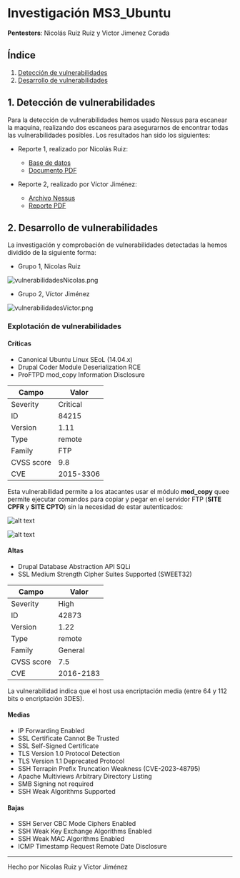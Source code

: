 # Investigación MS3_Ubuntu

**Pentesters**: Nicolás Ruiz Ruiz y Victor Jimenez Corada

## Índice

1. [Detección de vulnerabilidades](#1-detección-de-vulnerabilidades)
2. [Desarrollo de vulnerabilidades](#2-desarrollo-de-vulnerabilidades)

## 1. Detección de vulnerabilidades

Para la detección de vulnerabilidades hemos usado Nessus para escanear la maquina, realizando dos escaneos para asegurarnos de encontrar todas las vulnerabilidades posibles. Los resultados han sido los siguientes:

- Reporte 1, realizado por Nicolás Ruiz:

  - [Base de datos](./metasploit_jmvm55.nessus)
  - [Documento PDF](./metasploit_j2oghf.pdf)

- Reporte 2, realizado por Víctor Jiménez:

  - [Archivo Nessus](./ms3_ubuntu_s9n7be.nessus)
  - [Reporte PDF](./ms3_ubuntu_pg4nxa.pdf)

## 2. Desarrollo de vulnerabilidades

La investigación y comprobación de vulnerabilidades detectadas la hemos dividido de la siguiente forma:

- Grupo 1, Nicolas Ruiz

![vulnerabilidadesNicolas.png](img/vulnerabilidadesNicolas.png)

- Grupo 2, Víctor Jiménez

![vulnerabilidadesVictor.png](img/vulnerabilidadesVictor.png)

### Explotación de vulnerabilidades

#### Críticas

- Canonical Ubuntu Linux SEoL (14.04.x)
- Drupal Coder Module Deserialization RCE
- ProFTPD mod_copy Information Disclosure

| Campo      | Valor     |
|------------|-----------|
| Severity   | Critical  |
| ID         | 84215     |
| Version    | 1.11      |
| Type       | remote    |
| Family     | FTP       |
| CVSS score | 9.8       |
| CVE        | 2015-3306 |

Esta vulnerabilidad permite a los atacantes usar el módulo **mod_copy** quee permite ejecutar comandos para copiar y pegar en el servidor FTP (**SITE CPFR** y **SITE CPTO**) sin la necesidad de estar autenticados:

![alt text](./img/image-1.png)

![alt text](./img/image-2.png)

#### Altas

- Drupal Database Abstraction API SQLi
- SSL Medium Strength Cipher Suites Supported (SWEET32)

| Campo      | Valor     |
|------------|-----------|
| Severity   | High      |
| ID         | 42873     |
| Version    | 1.22      |
| Type       | remote    |
| Family     | General   |
| CVSS score | 7.5       |
| CVE        | 2016-2183 |

La vulnerabilidad indica que el host usa  encriptación media (entre 64 y 112 bits o encriptación 3DES).

#### Medias

- IP Forwarding Enabled
- SSL Certificate Cannot Be Trusted
- SSL Self-Signed Certificate
- TLS Version 1.0 Protocol Detection
- TLS Version 1.1 Deprecated Protocol
- SSH Terrapin Prefix Truncation Weakness (CVE-2023-48795)
- Apache Multiviews Arbitrary Directory Listing
- SMB Signing not required
- SSH Weak Algorithms Supported

#### Bajas

- SSH Server CBC Mode Ciphers Enabled
- SSH Weak Key Exchange Algorithms Enabled
- SSH Weak MAC Algorithms Enabled
- ICMP Timestamp Request Remote Date Disclosure

---

Hecho por Nicolas Ruiz y Víctor Jiménez
